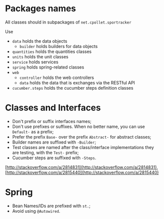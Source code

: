 # Packages names #
All classes should in subpackages of `net.cpollet.sportracker`

Use 

* `data` holds the data objects
	* `builder` holds builders for data objects
* `quantities` holds the quantities classes
* `units` holds the unit classes
* `service` holds services
* `spring` holds spring-related classes
* `web`
	* `controller` holds the web controllers
	* `data` holds the data that is exchanges via the RESTful API
* `cucumber.steps` holds the cucumber steps definition classes

# Classes and Interfaces #
* Don't prefix or suffix interfaces names;
* Don't use prefixes or suffixes. When no better name, you can use `Default-` as a prefix;
* Prefer the prefix `Base-` over the prefix `Abstract-` for abstract classes;
* Builder names are suffixed with `-Builder`;
* Test classes are named after the class/interface implementations they are testing, with the `Test-` prefix;
* Cucumber steps are suffixed with `-Steps`.

[http://stackoverflow.com/a/2814831](http://stackoverflow.com/a/2814831),
[http://stackoverflow.com/a/2815440](http://stackoverflow.com/a/2815440)

# Spring #
* Bean Names/IDs are prefixed with `st.`;
* Avoid using `@Autowired`.
